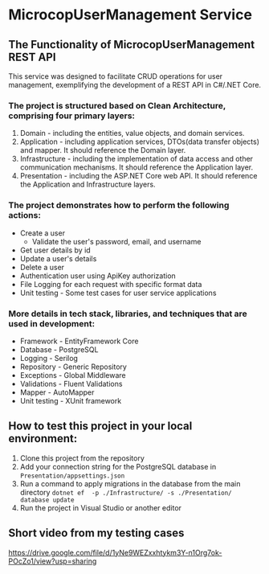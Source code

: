 # MicrocopUserManagement Service

## The Functionality of MicrocopUserManagement REST API

This service was designed to facilitate CRUD operations for user management, exemplifying the development of a REST API in C#/.NET Core.

### The project is structured based on Clean Architecture, comprising four primary layers:
1. Domain - including the entities, value objects, and domain services.
2. Application - including application services, DTOs(data transfer objects) and mapper. It should reference the Domain layer.
3. Infrastructure - including the implementation of data access and other communication mechanisms. It should reference the Application layer.
4. Presentation - including the ASP.NET Core web API. It should reference the Application and Infrastructure layers.

### The project demonstrates how to perform the following actions:
- Create a user
  - Validate the user's password, email, and username
- Get user details by id
- Update a user's details
- Delete a user
- Authentication user using ApiKey authorization
- File Logging for each request with specific format data
- Unit testing - Some test cases for user service applications

### More details in tech stack, libraries, and techniques that are used in development:
- Framework - EntityFramework Core
- Database - PostgreSQL
- Logging - Serilog
- Repository - Generic Repository
- Exceptions - Global Middleware
- Validations - Fluent Validations
- Mapper - AutoMapper
- Unit testing - XUnit framework

## How to test this project in your local environment:
1. Clone this project from the repository
2. Add your connection string for the PostgreSQL database in `Presentation/appsettings.json`
3. Run a command to apply migrations in the database from the main directory `dotnet ef  -p ./Infrastructure/ -s ./Presentation/ database update`
4. Run the project in Visual Studio or another editor

## Short video from my testing cases
https://drive.google.com/file/d/1yNe9WEZxxhtykm3Y-n1Org7ok-POcZo1/view?usp=sharing

